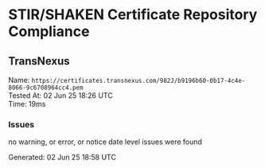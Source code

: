 # STIR/SHAKEN Certificate Repository Compliance

## TransNexus

Name: `https://certificates.transnexus.com/982J/b9196b60-0b17-4c4e-8066-9c6708964cc4.pem`\
Tested At: 02 Jun 25 18:26 UTC\
Time: 19ms

### Issues

no warning, or error, or notice date level issues were found

Generated: 02 Jun 25 18:58 UTC
